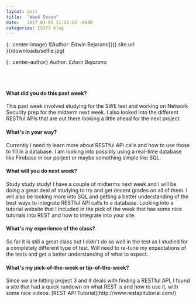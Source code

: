 ```yaml
---
layout: post
title:  "Week Seven"
date:   2017-03-05 11:21:53 -0600
categories: CS373 blog
---
```

{: .center-image}
![Author: Edwin Bejarano]({{ site.url }}/downloads/selfie.jpg)

{: .center-author}
<i> Author: Edwin Bejarano</i>

<br /><br />
<h4><b>What did you do this past week?</b></h4>
This past week involved studying for the SWE test and working on Network Security prep for the midterm next week. I also looked into the different RESTful APIs that are out there looking a little ahead for the next project. 
<h4><b>What's in your way?</b></h4>
Currently I need to learn more about RESTful API calls and how to use those to fill in a database. I am looking into possibly using a real-time database like Firebase in our porject or maybe something simple like SQL. 

<h4><b>What will you do next week?</b></h4>
Study study study! I have a couple of midterms next week and I will be doing a great deal of studying to try and get decent grades on all of them. I will also be looking more into SQL and getting a better understanding of the best ways to integrate RESTful API calls to a database. Looking into a tutorial website that I included in the pick of the week that has some nice tutorials into REST and how to integrate into your site.
 
<h4><b>What's my experience of the class?</b></h4>
So far it is still a great class but I didn't do so well in the test as I studied for a completely different type of test. Will need to re-tune my expectations of the tests and get a better understanding of what to expect.


<h4><b>What's my pick-of-the-week or tip-of-the-week?</b></h4>
Since we are hitting project 3 and it deals with finding a RESTful API, I found a site that had a quick rundown on what REST is and how to use it, with some nice videos. [REST API Tutorial](http://www.restapitutorial.com/) 

